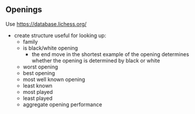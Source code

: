 ## Openings

Use https://database.lichess.org/

* create structure useful for looking up:
  * family
  * is black/white opening
    * the end move in the shortest example of the opening determines whether the opening is determined by black or white
  * worst opening
  * best opening
  * most well known opening
  * least known
  * most played 
  * least played
  * aggregate opening performance